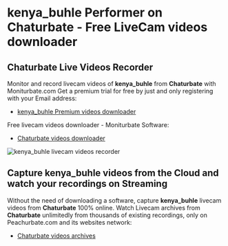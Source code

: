 # kenya_buhle Performer on Chaturbate - Free LiveCam videos downloader

## Chaturbate Live Videos Recorder

Monitor and record livecam videos of **kenya_buhle** from **Chaturbate** with Moniturbate.com
Get a premium trial for free by just and only registering with your Email address:
* [kenya_buhle Premium videos downloader](https://moniturbate.com/request-demo-licence-key.html)

Free livecam videos downloader - Moniturbate Software:
* [Chaturbate videos downloader](https://moniturbate.com/moniturbate-download-software.html)

![kenya_buhle livecam videos recorder](https://peachurnet.com/templates/moniturbate-software.png)


## Capture kenya_buhle videos from the Cloud and watch your recordings on Streaming

Without the need of downloading a software, capture **kenya_buhle** livecam videos from **Chaturbate** 100% online.
Watch Livecam archives from **Chaturbate** unlimitedly from thousands of existing recordings, only on Peachurbate.com and its websites network:
* [Chaturbate videos archives](https://peachurnet.com/)